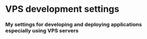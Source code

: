 # VPS development settings 

### My settings for developing and deploying applications especially using VPS servers 
